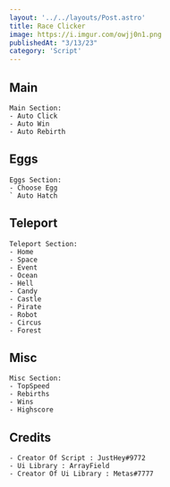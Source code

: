 ```yaml
---
layout: '../../layouts/Post.astro'
title: Race Clicker
image: https://i.imgur.com/owjj0n1.png
publishedAt: "3/13/23"
category: 'Script'
---
```


## Main
```
Main Section:
- Auto Click
- Auto Win
- Auto Rebirth
```

## Eggs
```
Eggs Section:
- Choose Egg
` Auto Hatch
```

## Teleport
```
Teleport Section:
- Home
- Space
- Event
- Ocean
- Hell
- Candy
- Castle
- Pirate
- Robot
- Circus
- Forest
```

## Misc
```
Misc Section:
- TopSpeed
- Rebirths
- Wins
- Highscore
```

## Credits
```
- Creator Of Script : JustHey#9772
- Ui Library : ArrayField
- Creator Of Ui Library : Metas#7777
```